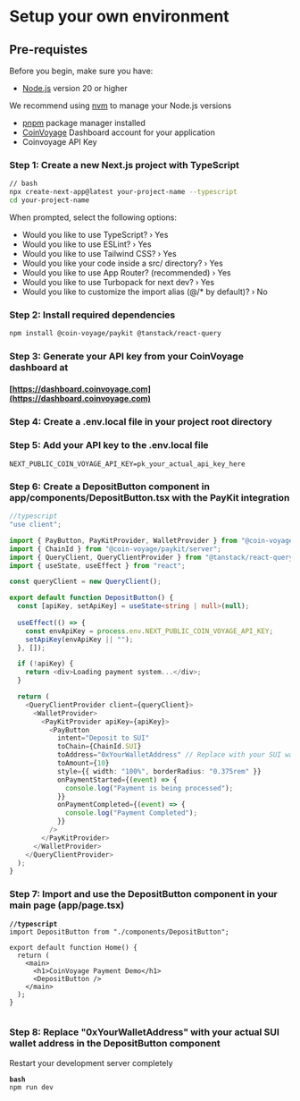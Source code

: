 # Setup your own environment

## Pre-requistes

Before you begin, make sure you have:

* [Node.js](https://nodejs.org/) version 20 or higher

&#x20;      We recommend using [nvm](https://github.com/nvm-sh/nvm) to manage your Node.js versions

* [pnpm](https://pnpm.io/installation) package manager installed
* [CoinVoyage](https://console.privy.io/) Dashboard account for your application
* Coinvoyage API Key&#x20;



### &#x20;Step 1: Create a new Next.js project with TypeScript

```bash
// bash
npx create-next-app@latest your-project-name --typescript
cd your-project-name
```

When prompted, select the following options:

* Would you like to use TypeScript? › Yes
* Would you like to use ESLint? › Yes
* Would you like to use Tailwind CSS? › Yes
* Would you like your code inside a src/ directory? › Yes
* Would you like to use App Router? (recommended) › Yes
* Would you like to use Turbopack for next dev? › Yes
* Would you like to customize the import alias (@/\* by default)? › No



### Step 2: Install required dependencies

```sh
npm install @coin-voyage/paykit @tanstack/react-query
```

### Step 3: Generate your API key from your CoinVoyage dashboard at&#x20;

#### [https://dashboard.coinvoyage.com](https://dashboard.coinvoyage.com)



### Step 4: Create a .env.local file in your project root directory



### Step 5: Add your API key to the .env.local file

```
NEXT_PUBLIC_COIN_VOYAGE_API_KEY=pk_your_actual_api_key_here
```

### Step 6: Create a DepositButton component in app/components/DepositButton.tsx with the PayKit integration

```typescript
//typescript
"use client";

import { PayButton, PayKitProvider, WalletProvider } from "@coin-voyage/paykit";
import { ChainId } from "@coin-voyage/paykit/server";
import { QueryClient, QueryClientProvider } from "@tanstack/react-query";
import { useState, useEffect } from "react";

const queryClient = new QueryClient();

export default function DepositButton() {
  const [apiKey, setApiKey] = useState<string | null>(null);
  
  useEffect(() => {
    const envApiKey = process.env.NEXT_PUBLIC_COIN_VOYAGE_API_KEY;
    setApiKey(envApiKey || "");
  }, []);

  if (!apiKey) {
    return <div>Loading payment system...</div>;
  }

  return (
    <QueryClientProvider client={queryClient}>
      <WalletProvider>
        <PayKitProvider apiKey={apiKey}>
          <PayButton
            intent="Deposit to SUI"
            toChain={ChainId.SUI}
            toAddress="0xYourWalletAddress" // Replace with your SUI wallet address
            toAmount={10}
            style={{ width: "100%", borderRadius: "0.375rem" }}
            onPaymentStarted={(event) => {
              console.log("Payment is being processed");
            }}
            onPaymentCompleted={(event) => {
              console.log("Payment Completed");
            }}
          />
        </PayKitProvider>
      </WalletProvider>
    </QueryClientProvider>
  );
}

```



### Step 7: Import and use the DepositButton component in your main page (app/page.tsx)

<pre class="language-typescript"><code class="lang-typescript"><strong>//typescript
</strong>import DepositButton from "./components/DepositButton";

export default function Home() {
  return (
    &#x3C;main>
      &#x3C;h1>CoinVoyage Payment Demo&#x3C;/h1>
      &#x3C;DepositButton />
    &#x3C;/main>
  );
}

</code></pre>



### Step 8: Replace "0xYourWalletAddress" with your actual SUI wallet address in the DepositButton component

Restart your development server completely

<pre class="language-bash"><code class="lang-bash"><strong>bash
</strong>npm run dev

</code></pre>

